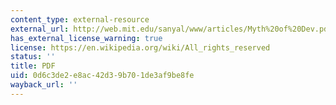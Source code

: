 ```yaml
---
content_type: external-resource
external_url: http://web.mit.edu/sanyal/www/articles/Myth%20of%20Dev.pdf
has_external_license_warning: true
license: https://en.wikipedia.org/wiki/All_rights_reserved
status: ''
title: PDF
uid: 0d6c3de2-e8ac-42d3-9b70-1de3af9be8fe
wayback_url: ''
---
```

